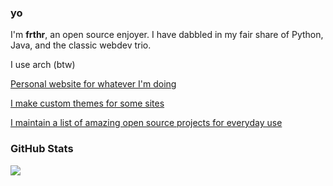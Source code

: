 ### yo

I'm **frthr**, an open source enjoyer. I have dabbled in my fair share of Python, Java, and the classic webdev trio.

I use arch (btw) 

[Personal website for whatever I'm doing](https://ftn.is-a.dev)

[I make custom themes for some sites](https://github.com/Furthir/custom-css)

[I maintain a list of amazing open source projects for everyday use](https://git.new/repolist)


### GitHub Stats

![](https://github-readme-stats.vercel.app/api?username=furthir&show_icons=true&title_color=af0cba&icon_color=af0cba&bg_color=00000000&border_color=af0cba)

